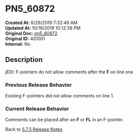 # PN5_60872

**Created At:** 6/29/2019 7:32:49 AM  
**Updated At:** 10/19/2019 10:12:38 PM  
**Original Doc:** [pn5_60872](https://docs.jbase.com/61286-5-7-3-release-notes/pn5_60872)  
**Original ID:** 401001  
**Internal:** No  

## Description

jEDI: F-pointers do not allow comments after the **F** on line one

### Previous Release Behavior

Existing F-pointers did not allow comments on line 1.

### Current Release Behavior

Comments can be placed after an **F** or **FL** in an F-pointer.

Back to [5.7.3 Release Notes](./../README.md)
